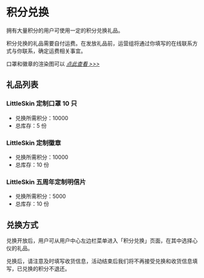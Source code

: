 # 积分兑换

拥有大量积分的用户可使用一定的积分兑换礼品。

积分兑换的礼品需要自付运费。在发放礼品前，运营组将通过你填写的在线联系方式与你联系，确定运费相关事宜。

口罩和徽章的渲染图可以 [_点此查看 >>>_](https://www.mcbbs.net/forum.php?mod=viewthread&tid=1246608&page=28#pid23134445)

## 礼品列表

### LittleSkin 定制口罩 10 只

- 兑换所需积分：10000
- 总库存：5 份

### LittleSkin 定制徽章

- 兑换所需积分：10000
- 总库存：10 份

### LittleSkin 五周年定制明信片

- 兑换所需积分：5000
- 总库存：10 份

## 兑换方式

兑换开放后，用户可从用户中心左边栏菜单进入「积分兑换」页面，在其中选择心仪的礼品。

兑换后，请注意及时填写收货信息，活动结束后我们将不再接受兑换和收货信息填写，已兑换的积分不退还。